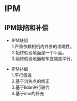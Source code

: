 
# IPM

## IPM缺陷和补偿
 - IPM缺陷  
    1.严重依赖相机内外参的准确性。  
    2.始终假设地面是一个平面。  
    3.始终假设地面和车底端是平行。  

- IPM补偿  
    1.平行假说  
    2.基于消失点的修正  
    3.基于lidar进行融合  
    4.基于imu的补充  



